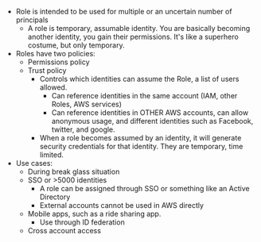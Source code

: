 - Role is intended to be used for multiple or an uncertain number of principals
	- A role is temporary, assumable identity. You are basically becoming another identity, you gain their permissions. It's like a superhero costume, but only temporary.
- Roles have two policies:
	- Permissions policy
	- Trust policy
		- Controls which identities can assume the Role, a list of users allowed.
			- Can reference identities in the same account (IAM, other Roles, AWS services)
			- Can reference identities in OTHER AWS accounts, can allow anonymous usage, and different identities such as Facebook, twitter, and google.
		- When a role becomes assumed by an identity, it will generate security credentials for that identity. They are temporary, time limited.
- Use cases:
	- During break glass situation
	- SSO or >5000 identities
		- A role can be assigned through SSO or something like an Active Directory
		- External accounts cannot be used in AWS directly
	- Mobile apps, such as a ride sharing app.
		- Use through ID federation
	- Cross account access